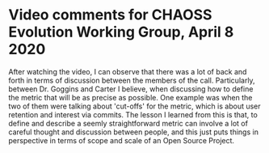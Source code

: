 # Video comments for CHAOSS Evolution Working Group, April 8 2020

After watching the video, I can observe that there was a lot of back and forth in terms of discussion between the members of the call. Particularly, between Dr. Goggins and Carter I believe, when discussing how to define the metric that will be as precise as possible. One example was when the two of them were talking about 'cut-offs' for the metric, which is about user retention and interest via commits. The lesson I learned from this is that, to define and describe a seemly straightforward metric can involve a lot of careful thought and discussion between people, and this just puts things in perspective in terms of scope and scale of an Open Source Project.
